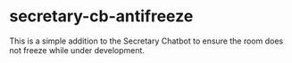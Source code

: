 # secretary-cb-antifreeze

This is a simple addition to the Secretary Chatbot to ensure the room does not freeze while under development.